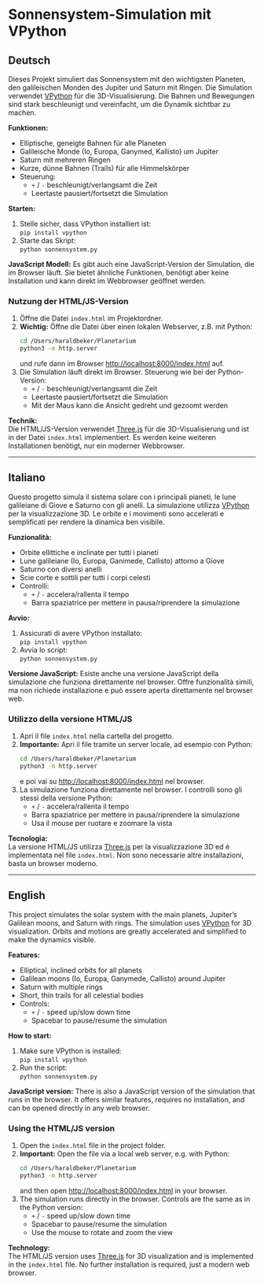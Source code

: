 # Sonnensystem-Simulation mit VPython

## Deutsch

Dieses Projekt simuliert das Sonnensystem mit den wichtigsten Planeten, den galileischen Monden des Jupiter und Saturn mit Ringen. Die Simulation verwendet [VPython](https://vpython.org/) für die 3D-Visualisierung. Die Bahnen und Bewegungen sind stark beschleunigt und vereinfacht, um die Dynamik sichtbar zu machen.

**Funktionen:**
- Elliptische, geneigte Bahnen für alle Planeten
- Galileische Monde (Io, Europa, Ganymed, Kallisto) um Jupiter
- Saturn mit mehreren Ringen
- Kurze, dünne Bahnen (Trails) für alle Himmelskörper
- Steuerung:  
   - `+` / `-` beschleunigt/verlangsamt die Zeit  
   - Leertaste pausiert/fortsetzt die Simulation

**Starten:**
1. Stelle sicher, dass VPython installiert ist:  
    `pip install vpython`
2. Starte das Skript:  
    `python sonnensystem.py`

**JavaScript Modell:**
Es gibt auch eine JavaScript-Version der Simulation, die im Browser läuft. Sie bietet ähnliche Funktionen, benötigt aber keine Installation und kann direkt im Webbrowser geöffnet werden.

### Nutzung der HTML/JS-Version

1. Öffne die Datei `index.html` im Projektordner.
2. **Wichtig:** Öffne die Datei über einen lokalen Webserver, z.B. mit Python:
    ```sh
    cd /Users/haraldbeker/Planetarium
    python3 -m http.server
    ```
    und rufe dann im Browser [http://localhost:8000/index.html](http://localhost:8000/index.html) auf.
3. Die Simulation läuft direkt im Browser. Steuerung wie bei der Python-Version:
    - `+` / `-` beschleunigt/verlangsamt die Zeit
    - Leertaste pausiert/fortsetzt die Simulation
    - Mit der Maus kann die Ansicht gedreht und gezoomt werden

**Technik:**  
Die HTML/JS-Version verwendet [Three.js](https://threejs.org/) für die 3D-Visualisierung und ist in der Datei `index.html` implementiert. Es werden keine weiteren Installationen benötigt, nur ein moderner Webbrowser.

---

## Italiano

Questo progetto simula il sistema solare con i principali pianeti, le lune galileiane di Giove e Saturno con gli anelli. La simulazione utilizza [VPython](https://vpython.org/) per la visualizzazione 3D. Le orbite e i movimenti sono accelerati e semplificati per rendere la dinamica ben visibile.

**Funzionalità:**
- Orbite ellittiche e inclinate per tutti i pianeti
- Lune galileiane (Io, Europa, Ganimede, Callisto) attorno a Giove
- Saturno con diversi anelli
- Scie corte e sottili per tutti i corpi celesti
- Controlli:  
   - `+` / `-` accelera/rallenta il tempo  
   - Barra spaziatrice per mettere in pausa/riprendere la simulazione

**Avvio:**
1. Assicurati di avere VPython installato:  
    `pip install vpython`
2. Avvia lo script:  
    `python sonnensystem.py`

**Versione JavaScript:**
Esiste anche una versione JavaScript della simulazione che funziona direttamente nel browser. Offre funzionalità simili, ma non richiede installazione e può essere aperta direttamente nel browser web.

### Utilizzo della versione HTML/JS

1. Apri il file `index.html` nella cartella del progetto.
2. **Importante:** Apri il file tramite un server locale, ad esempio con Python:
    ```sh
    cd /Users/haraldbeker/Planetarium
    python3 -m http.server
    ```
    e poi vai su [http://localhost:8000/index.html](http://localhost:8000/index.html) nel browser.
3. La simulazione funziona direttamente nel browser. I controlli sono gli stessi della versione Python:
    - `+` / `-` accelera/rallenta il tempo
    - Barra spaziatrice per mettere in pausa/riprendere la simulazione
    - Usa il mouse per ruotare e zoomare la vista

**Tecnologia:**  
La versione HTML/JS utilizza [Three.js](https://threejs.org/) per la visualizzazione 3D ed è implementata nel file `index.html`. Non sono necessarie altre installazioni, basta un browser moderno.

---

## English

This project simulates the solar system with the main planets, Jupiter’s Galilean moons, and Saturn with rings. The simulation uses [VPython](https://vpython.org/) for 3D visualization. Orbits and motions are greatly accelerated and simplified to make the dynamics visible.

**Features:**
- Elliptical, inclined orbits for all planets
- Galilean moons (Io, Europa, Ganymede, Callisto) around Jupiter
- Saturn with multiple rings
- Short, thin trails for all celestial bodies
- Controls:  
   - `+` / `-` speed up/slow down time  
   - Spacebar to pause/resume the simulation

**How to start:**
1. Make sure VPython is installed:  
    `pip install vpython`
2. Run the script:  
    `python sonnensystem.py`

**JavaScript version:**
There is also a JavaScript version of the simulation that runs in the browser. It offers similar features, requires no installation, and can be opened directly in any web browser.

### Using the HTML/JS version

1. Open the `index.html` file in the project folder.
2. **Important:** Open the file via a local web server, e.g. with Python:
    ```sh
    cd /Users/haraldbeker/Planetarium
    python3 -m http.server
    ```
    and then open [http://localhost:8000/index.html](http://localhost:8000/index.html) in your browser.
3. The simulation runs directly in the browser. Controls are the same as in the Python version:
    - `+` / `-` speed up/slow down time
    - Spacebar to pause/resume the simulation
    - Use the mouse to rotate and zoom the view

**Technology:**  
The HTML/JS version uses [Three.js](https://threejs.org/) for 3D visualization and is implemented in the `index.html` file. No further installation is required, just a modern web browser.

